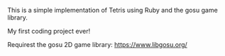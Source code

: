 This is a simple implementation of Tetris using Ruby and the gosu game library.

My first coding project ever!

Requirest the gosu 2D game library:
https://www.libgosu.org/
